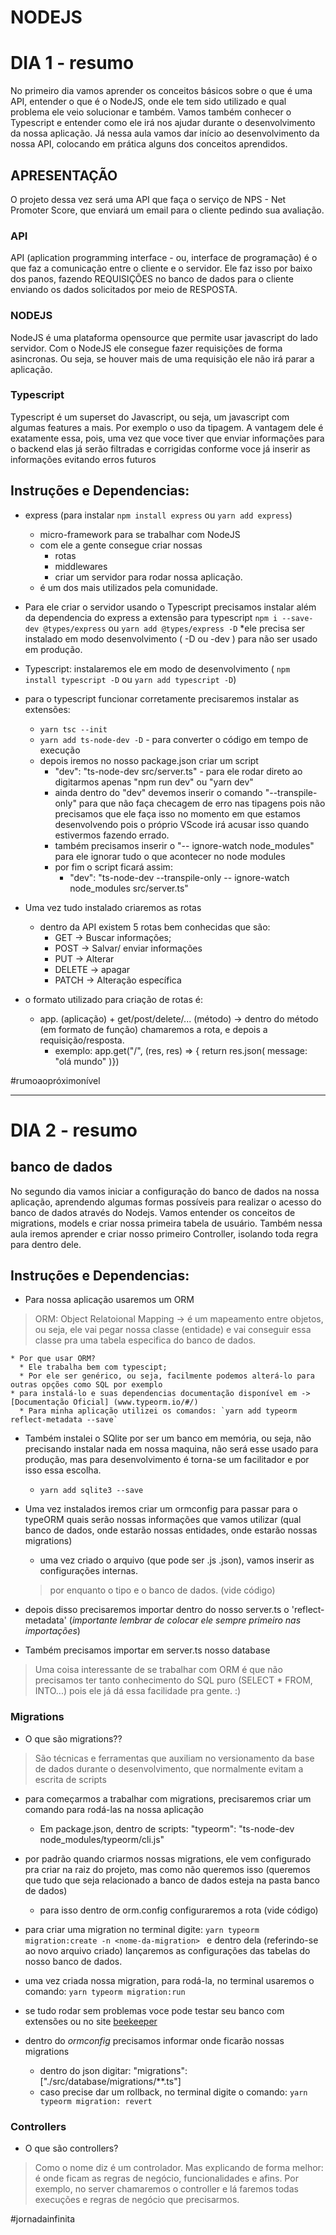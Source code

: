 # NODEJS

# DIA 1 - resumo
No primeiro dia vamos aprender os conceitos básicos sobre o que é uma API, entender o que é o NodeJS, onde ele tem sido utilizado e qual problema ele veio solucionar e também. Vamos também conhecer o Typescript e entender como ele irá nos ajudar durante o desenvolvimento da nossa aplicação. Já nessa aula vamos dar início ao desenvolvimento da nossa API, colocando em prática alguns dos conceitos aprendidos.

## APRESENTAÇÃO
O projeto dessa vez será uma API que faça o serviço de NPS - Net Promoter Score, que enviará um email para o cliente pedindo sua avaliação.


### API

API (aplication programming interface - ou, interface de programação) é o que faz a comunicação entre o cliente e o servidor. Ele faz isso por baixo dos panos, fazendo REQUISIÇÕES no banco de dados para o cliente enviando os dados solicitados por meio de RESPOSTA.


### NODEJS

NodeJS é uma plataforma opensource que permite usar javascript do lado servidor.
Com o NodeJS ele consegue fazer requisições de forma asincronas. Ou seja, se houver mais de uma requisição ele não irá parar a aplicação.

### Typescript

Typescript é um superset do Javascript, ou seja, um javascript com algumas features a mais. Por exemplo o uso da tipagem. A vantagem dele é exatamente essa, pois, uma vez que voce tiver que enviar informações para o backend elas já serão filtradas e corrigidas conforme voce já inserir as informações evitando erros futuros

## Instruções e Dependencias:

* express (para instalar `npm install express` ou `yarn add express`)
  * micro-framework para se trabalhar com NodeJS
  * com ele a gente consegue criar nossas 
    * rotas
    * middlewares
    * criar um servidor para rodar nossa aplicação.
  * é um dos mais utilizados pela comunidade.

* Para ele criar o servidor usando o Typescript precisamos instalar além da dependencia do express a extensão para typescript `npm i --save-dev @types/express` ou `yarn add @types/express -D`
  *ele precisa ser instalado em modo desenvolvimento ( -D ou -dev ) para não ser usado em produção.

* Typescript: instalaremos ele em modo de desenvolvimento ( `npm install typescript -D` ou `yarn add typescript -D`)

* para o typescript funcionar corretamente precisaremos instalar as extensões:
  * `yarn tsc --init` 
  * `yarn add ts-node-dev -D` - para converter o código em tempo de execução
  * depois iremos no nosso package.json criar um script
    * "dev": "ts-node-dev src/server.ts" - para ele rodar direto ao digitarmos apenas "npm run dev" ou "yarn dev"
    * ainda dentro do "dev" devemos inserir o comando "--transpile-only" para que não faça checagem de erro nas tipagens pois não precisamos que ele faça isso no momento em que estamos desenvolvendo pois o próprio VScode irá acusar isso quando estivermos fazendo errado.
    * também precisamos inserir o "-- ignore-watch node_modules" para ele ignorar tudo o que acontecer no node modules
    * por fim o script ficará assim:
      * "dev": "ts-node-dev --transpile-only -- ignore-watch node_modules src/server.ts"

* Uma vez tudo instalado criaremos as rotas
  * dentro da API existem 5 rotas bem conhecidas que são:
    * GET -> Buscar informações;
    * POST -> Salvar/ enviar informações
    * PUT -> Alterar
    * DELETE -> apagar
    * PATCH -> Alteração específica
* o formato utilizado para criação de rotas é:
  * app. (aplicação) + get/post/delete/... (método) -> dentro do método (em formato de função) chamaremos a rota, e depois a requisição/resposta. 
    * exemplo: app.get("/", (res, res) => { return res.json( message: "olá mundo" )})

#rumoaopróximonível

----------------------------------------------------------------------------------------------------
# DIA 2 - resumo

## banco de dados

No segundo dia vamos iniciar a configuração do banco de dados na nossa aplicação, aprendendo algumas formas possíveis para realizar o acesso do banco de dados através do Nodejs. Vamos entender os conceitos de migrations, models e criar nossa primeira tabela de usuário. Também nessa aula iremos aprender e criar nosso primeiro Controller, isolando toda regra para dentro dele.


## Instruções e Dependencias:

  * Para nossa aplicação usaremos um ORM 
  > ORM: Object Relatoional Mapping -> é um mapeamento entre objetos, ou seja, ele vai pegar nossa classe (entidade) e vai conseguir essa classe pra uma tabela especifica do banco de dados.
   
    * Por que usar ORM?
      * Ele trabalha bem com typescipt;
      * Por ele ser genérico, ou seja, facilmente podemos alterá-lo para outras opções como SQL por exemplo
    * para instalá-lo e suas dependencias documentação disponível em -> [Documentação Oficial] (www.typeorm.io/#/)
      * Para minha aplicação utilizei os comandos: `yarn add typeorm reflect-metadata --save`
    
  * Também instalei o SQlite por ser um banco em memória, ou seja, não precisando instalar nada em nossa maquina, não será esse usado para produção, mas para desenvolvimento é torna-se um facilitador e por isso essa escolha.
      * `yarn add sqlite3 --save`

  * Uma vez instalados iremos criar um ormconfig para passar para o typeORM quais serão nossas informações que vamos utilizar (qual banco de dados, onde estarão nossas entidades, onde estarão nossas migrations)
    * uma vez criado o arquivo (que pode ser .js .json), vamos inserir as configurações internas.
    > por enquanto o tipo e o banco de dados. (vide código)
  
  * depois disso precisaremos importar dentro do nosso server.ts o 'reflect-metadata' (*importante lembrar de colocar ele sempre primeiro nas importações*)
  * Também precisamos importar em server.ts nosso database
  
> Uma coisa interessante de se trabalhar com ORM é que não precisamos ter tanto conhecimento do SQL puro (SELECT *  FROM, INTO...) pois ele já dá essa facilidade pra gente. :)

### Migrations

  * O que são migrations??
  > São técnicas e ferramentas que auxiliam no versionamento da base de dados durante o desenvolvimento, que normalmente evitam a escrita de scripts 

  * para começarmos a trabalhar com migrations, precisaremos criar um comando para rodá-las na nossa aplicação
    * Em package.json, dentro de scripts: "typeorm": "ts-node-dev node_modules/typeorm/cli.js"

  * por padrão quando criarmos nossas migrations, ele vem configurado pra criar na raiz do projeto, mas como não queremos isso (queremos que tudo que seja relacionado a banco de dados esteja na pasta banco de dados)
    * para isso dentro de orm.config configuraremos a rota (vide código)
  
  * para criar uma migration no terminal digite: `yarn typeorm migration:create -n <nome-da-migration> ` e dentro dela (referindo-se ao novo arquivo criado) lançaremos as configurações das tabelas do nosso banco de dados.

  * uma vez criada nossa migration, para rodá-la, no terminal usaremos o comando: `yarn typeorm migration:run`
  * se tudo rodar sem problemas voce pode testar seu banco com extensões ou no site [beekeeper](www.beekeeperstudio.io)

  * dentro do *ormconfig* precisamos informar onde ficarão nossas migrations
    * dentro do json digitar: "migrations": ["./src/database/migrations/**.ts"]
    * caso precise dar um rollback, no terminal digite o comando: `yarn typeorm migration: revert`

  
### Controllers

  * O que são controllers?
  > Como o nome diz é um controlador. Mas explicando de forma melhor: é onde ficam as regras de negócio, funcionalidades e afins.
  > Por exemplo, no server chamaremos o controller e lá faremos todas execuções e regras de negócio que precisarmos.

  #jornadainfinita